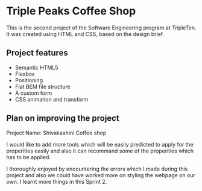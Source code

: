 # Triple Peaks Coffee Shop

This is the second project of the Software Engineering program at TripleTen. It was created using HTML and CSS, based on the design brief.

## Project features

- Semantic HTML5
- Flexbox
- Positioning
- Flat BEM file structure
- A custom form
- CSS animation and transform

## Plan on improving the project

Project Name: Shivakaahini Coffee shop

I would like to add more tools which will be easily predicted to apply for the properities easily and also it can recommand some of the properities which has to be applied.

I thoroughly enjoyed by encountering the errors which I made during this project and also we could have worked more on styling the webpage on our own. I learnt more things in this Sprint 2.
